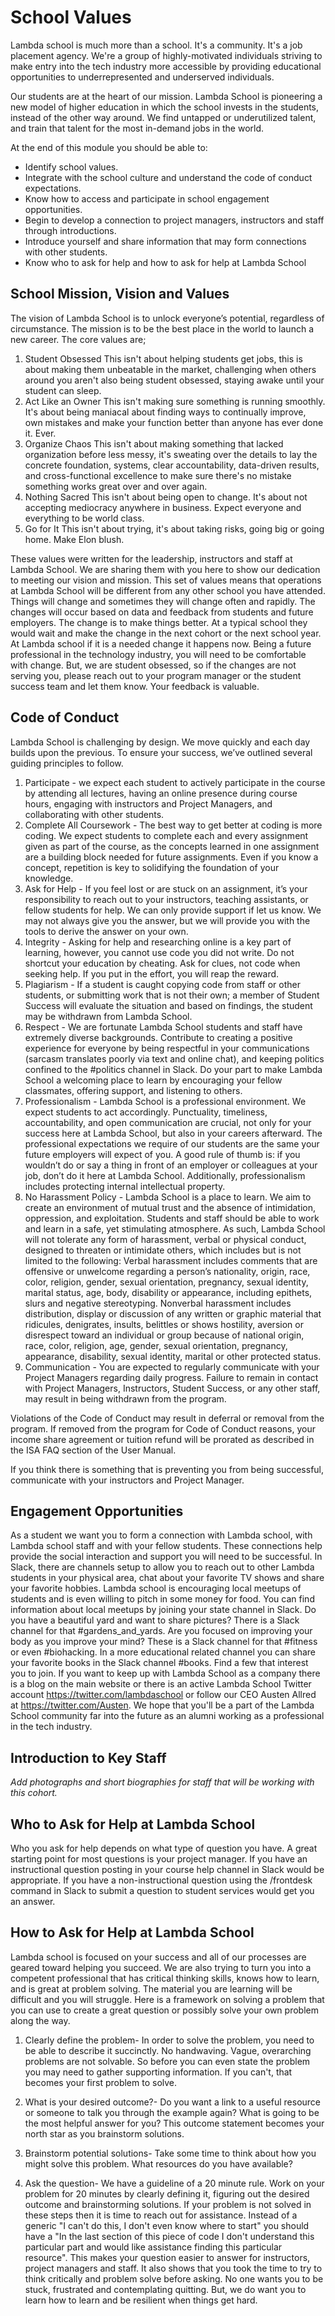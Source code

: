 # School Values
Lambda school is much more than a school. It's a community. It's a job placement agency. We're a group of highly-motivated individuals striving to make entry into the tech industry more accessible by providing educational opportunities to underrepresented and underserved individuals.

Our students are at the heart of our mission. Lambda School is pioneering a new model of higher education in which the school invests in the students, instead of the other way around. We find untapped or underutilized talent, and train that talent for the most in-demand jobs in the world.

At the end of this module you should be able to:

* Identify school values.
* Integrate with the school culture and understand the code of conduct expectations.
* Know how to access and participate in school engagement opportunities.
* Begin to develop a connection to project managers, instructors and staff through introductions.
* Introduce yourself and share information that may form connections with other students.
* Know who to ask for help and how to ask for help at Lambda School

## School Mission, Vision and Values
The vision of Lambda School is to unlock everyone’s potential, regardless of circumstance. 
The mission is to be the best place in the world to launch a new career.
The core values are;
1. Student Obsessed
This isn't about helping students get jobs, this is about making them unbeatable in the market, challenging when others around you aren't also being student obsessed, staying awake until your student can sleep.
2. Act Like an Owner
This isn't making sure something is running smoothly. It's about being maniacal about finding ways to continually improve, own mistakes and make your function better than anyone has ever done it. Ever.
3. Organize Chaos
This isn't about making something that lacked organization before less messy, it's sweating over the details to lay the concrete foundation, systems, clear accountability, data-driven results, and cross-functional excellence to make sure there's no mistake something works great over and over again.
4. Nothing Sacred
This isn't about being open to change. It's about not accepting mediocracy anywhere in business. Expect everyone and everything to be world class.
5. Go for It
This isn't about trying, it's about taking risks, going big or going home. Make Elon blush.

These values were written for the leadership, instructors and staff at Lambda School. We are sharing them with you here to show our dedication to meeting our vision and mission. This set of values means that operations at Lambda School will be different from any other school you have attended. Things will change and sometimes they will change often and rapidly. The changes will occur based on data and feedback from students and future employers. The change is to make things better. At a typical school they would wait and make the change in the next cohort or the next school year. At Lambda school if it is a needed change it happens now. Being a future professional in the technology industry, you will need to be comfortable with change. But, we are student obsessed, so if the changes are not serving you, please reach out to your program manager or the student success team and let them know. Your feedback is valuable. 

## Code of Conduct
Lambda School is challenging by design. We move quickly and each day builds upon the previous. To ensure your success, we’ve outlined several guiding principles to follow.

1. Participate - we expect each student to actively participate in the course by attending all lectures, having an online presence during course hours, engaging with instructors and Project Managers, and collaborating with other students.
2. Complete All Coursework - The best way to get better at coding is more coding. We expect students to complete each and every assignment given as part of the course, as the concepts learned in one assignment are a building block needed for future assignments. Even if you know a concept, repetition is key to solidifying the foundation of your knowledge.
3. Ask for Help - If you feel lost or are stuck on an assignment, it’s your responsibility to reach out to your instructors, teaching assistants, or fellow students for help. We can only provide support if let us know. We may not always give you the answer, but we will provide you with the tools to derive the answer on your own.
4. Integrity - Asking for help and researching online is a key part of learning, however, you cannot use code you did not write. Do not shortcut your education by cheating. Ask for clues, not code when seeking help. If you put in the effort, you will reap the reward.
5. Plagiarism - If a student is caught copying code from staff or other students, or submitting work that is not their own; a member of Student Success will evaluate the situation and based on findings, the student may be withdrawn from Lambda School.
6. Respect - We are fortunate Lambda School students and staff have extremely diverse backgrounds. Contribute to creating a positive experience for everyone by being respectful in your communications (sarcasm translates poorly via text and online chat), and keeping politics confined to the #politics channel in Slack. Do your part to make Lambda School a welcoming place to learn by encouraging your fellow classmates, offering support, and listening to others.
7. Professionalism - Lambda School is a professional environment. We expect students to act accordingly. Punctuality, timeliness, accountability, and open communication are crucial, not only for your success here at Lambda School, but also in your careers afterward. The professional expectations we require of our students are the same your future employers will expect of you. A good rule of thumb is: if you wouldn’t do or say a thing in front of an employer or colleagues at your job, don’t do it here at Lambda School. Additionally, professionalism includes protecting internal intellectual property.
8. No Harassment Policy - Lambda School is a place to learn. We aim to create an environment of mutual trust and the absence of intimidation, oppression, and exploitation. Students and staff should be able to work and learn in a safe, yet stimulating atmosphere. As such, Lambda School will not tolerate any form of harassment, verbal or physical conduct, designed to threaten or intimidate others, which includes but is not limited to the following: Verbal harassment includes comments that are offensive or unwelcome regarding a person’s nationality, origin, race, color, religion, gender, sexual orientation, pregnancy, sexual identity, marital status, age, body, disability or appearance, including epithets, slurs and negative stereotyping. Nonverbal harassment includes distribution, display or discussion of any written or graphic material that ridicules, denigrates, insults, belittles or shows hostility, aversion or disrespect toward an individual or group because of national origin, race, color, religion, age, gender, sexual orientation, pregnancy, appearance, disability, sexual identity, marital or other protected status.
9. Communication - You are expected to regularly communicate with your Project Managers regarding daily progress. Failure to remain in contact with Project Managers, Instructors, Student Success, or any other staff, may result in being withdrawn from the program.

Violations of the Code of Conduct may result in deferral or removal from the program. If removed from the program for Code of Conduct reasons, your income share agreement or tuition refund will be prorated as described in the ISA FAQ section of the User Manual.

If you think there is something that is preventing you from being successful, communicate with your instructors and Project Manager.

## Engagement Opportunities
As a student we want you to form a connection with Lambda school, with Lambda school staff and with your fellow students. These connections help provide the social interaction and support you will need to be successful. In Slack, there are channels setup to allow you to reach out to other Lambda students in your physical area, chat about your favorite TV shows and share your favorite hobbies. 
Lambda school is encouraging local meetups of students and is even willing to pitch in some money for food. You can find information about local meetups by joining your state channel in Slack. 
Do you have a beautiful yard and want to share pictures? There is a Slack channel for that #gardens_and_yards. Are you focused on improving your body as you improve your mind? These is a Slack channel for that #fitness or even #biohacking. In a more educational related channel you can share your favorite books in the Slack channel #books. Find a few that interest you to join.
If you want to keep up with Lambda School as a company there is a blog on the main website or there is an active Lambda School Twitter account https://twitter.com/lambdaschool or follow our CEO Austen Allred at https://twitter.com/Austen.
We hope that you'll be a part of the Lambda School community far into the future as an alumni working as a professional in the tech industry. 

## Introduction to Key Staff
*Add photographs and short biographies for staff that will be working with this cohort.*

## Who to Ask for Help at Lambda School
Who you ask for help depends on what type of question you have. A great starting point for most questions is your project manager. If you have an instructional question posting in your course help channel in Slack would be appropriate. If you have a non-instructional question using the /frontdesk command in Slack to submit a question to student services would get you an answer. 

## How to Ask for Help at Lambda School
Lambda school is focused on your success and all of our processes are geared toward helping you succeed. We are also trying to turn you into a competent professional that has critical thinking skills, knows how to learn, and is great at problem solving. The material you are learning will be difficult and you will struggle. Here is a framework on solving a problem that you can use to create a great question or possibly solve your own problem along the way.

1. Clearly define the problem- In order to solve the problem, you need to be able to describe it succinctly. No handwaving. Vague, overarching problems are not solvable. So before you can even state the problem you may need to gather supporting information. If you can't, that becomes your first problem to solve.

2. What is your desired outcome?- Do you want a link to a useful resource or someone to talk you through the example again? What is going to be the most helpful answer for you? This outcome statement becomes your north star as you brainstorm solutions.

3. Brainstorm potential solutions- Take some time to think about how you might solve this problem. What resources do you have available? 

4. Ask the question- We have a guideline of a 20 minute rule. Work on your problem for 20 minutes by clearly defining it, figuring out the desired outcome and brainstorming solutions. If your problem is not solved in these steps then it is time to reach out for assistance. Instead of a generic "I can't do this, I don't even know where to start" you should have a "In the last section of this piece of code I don't understand this particular part and would like assistance finding this particular resource". This makes your question easier to answer for instructors, project managers and staff. It also shows that you took the time to try to think critically and problem solve before asking. No one wants you to be stuck, frustrated and contemplating quitting. But, we do want you to learn how to learn and be resilient when things get hard. 
